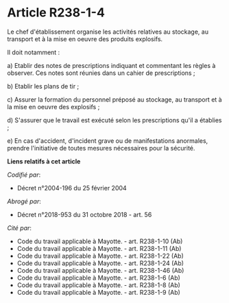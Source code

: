 # Article R238-1-4

Le chef d'établissement organise les activités relatives au stockage, au transport et à la mise en oeuvre des produits
explosifs.

Il doit notamment :

a) Etablir des notes de prescriptions indiquant et commentant les règles à observer. Ces notes sont réunies dans un cahier de
prescriptions ;

b) Etablir les plans de tir ;

c) Assurer la formation du personnel préposé au stockage, au transport et à la mise en oeuvre des explosifs ;

d) S'assurer que le travail est exécuté selon les prescriptions qu'il a établies ;

e) En cas d'accident, d'incident grave ou de manifestations anormales, prendre l'initiative de toutes mesures nécessaires
pour la sécurité.

**Liens relatifs à cet article**

_Codifié par_:

  - Décret n°2004-196 du 25 février 2004

_Abrogé par_:

  - Décret n°2018-953 du 31 octobre 2018 - art. 56

_Cité par_:

  - Code du travail applicable à Mayotte. - art. R238-1-10 (Ab)
  - Code du travail applicable à Mayotte. - art. R238-1-11 (Ab)
  - Code du travail applicable à Mayotte. - art. R238-1-22 (Ab)
  - Code du travail applicable à Mayotte. - art. R238-1-24 (Ab)
  - Code du travail applicable à Mayotte. - art. R238-1-46 (Ab)
  - Code du travail applicable à Mayotte. - art. R238-1-6 (Ab)
  - Code du travail applicable à Mayotte. - art. R238-1-8 (Ab)
  - Code du travail applicable à Mayotte. - art. R238-1-9 (Ab)
